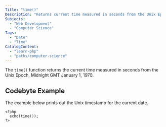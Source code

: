 ```yaml
---
Title: "time()"
Description: "Returns current time measured in seconds from the Unix Epoch."
Subjects:
  - "Web Development"
  - "Computer Science"
Tags:
  - "Date"
  - "Time"
CatalogContent:
  - "learn-php"
  - "paths/computer-science"
---
```


The `time()` function returns the current time measured in seconds from the Unix Epoch, Midnight GMT January 1, 1970.

## Codebyte Example

The example below prints out the Unix timestamp for the current date.

```codebyte/php
<?php
  echo(time());
?>
```

